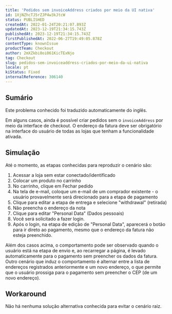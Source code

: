 ```yaml
---
title: 'Pedidos sem invoiceAddress criados por meio da UI nativa'
id: 1XjNZhcTJ5rZJP4w3kJtcW
status: PUBLISHED
createdAt: 2022-01-24T20:21:07.893Z
updatedAt: 2023-12-19T21:34:15.743Z
publishedAt: 2023-12-19T21:34:15.743Z
firstPublishedAt: 2022-06-27T19:49:05.878Z
contentType: knownIssue
productTeam: Checkout
author: 2mXZkbi0oi061KicTExNjo
tag: Checkout
slug: pedidos-sem-invoiceaddress-criados-por-meio-da-ui-nativa
locale: pt
kiStatus: Fixed
internalReference: 306140
---
```


## Sumário

<div class="alert alert-info">
  <p>Este problema conhecido foi traduzido automaticamente do inglês.</p>
</div>


Em alguns casos, ainda é possível criar pedidos sem o `invoiceAddress` por meio da interface de checkout.
O endereço da fatura deve ser obrigatório na interface do usuário de todas as lojas que tenham a funcionalidade ativada.

## Simulação


Até o momento, as etapas conhecidas para reproduzir o cenário são:


1. Acessar a loja sem estar conectado/identificado
2. Colocar um produto no carrinho
3. No carrinho, clique em Fechar pedido
4. Na tela de e-mail, coloque um e-mail de um comprador existente - o usuário provavelmente será direcionado para a etapa de pagamento
5. Clique para editar a etapa de entrega e selecione "withdrawal" (retirada)
6. Não preencha o endereço da nota
7. Clique para editar "Personal Data" (Dados pessoais)
8. Você será solicitado a fazer login.
9. Após o login, na etapa de edição de "Personal Data", aparecerá o botão para ir direto ao pagamento, mesmo que o endereço da fatura não esteja preenchido.

Além dos casos acima, o comportamento pode ser observado quando o usuário está na etapa de envio e, ao recarregar a página, é levado automaticamente para o pagamento sem preencher os dados da fatura.
Outro cenário que induz o comportamento é alternar entre a lista de endereços registrados anteriormente e um novo endereço, o que permite que o usuário prossiga para o pagamento sem preencher o CEP (de um novo endereço).



## Workaround


Não há nenhuma solução alternativa conhecida para evitar o cenário raiz.





